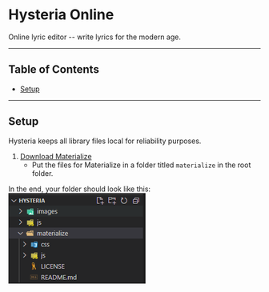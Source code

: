 # Hysteria Online
Online lyric editor -- write lyrics for the modern age.

---

## Table of Contents
* [Setup](#setup)

---

## Setup
Hysteria keeps all library files local for reliability purposes.
1. [Download Materialize](https://materializecss.com/getting-started.html)
    * Put the files for Materialize in a folder titled `materialize` in the root folder.

In the end, your folder should look like this:  
![](./images/FolderLayout.png)